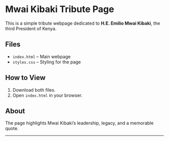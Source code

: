 # Mwai Kibaki Tribute Page

This is a simple tribute webpage dedicated to **H.E. Emilio Mwai Kibaki**, the third President of Kenya.

## Files

- `index.html` – Main webpage
- `styles.css` – Styling for the page

## How to View

1. Download both files.
2. Open `index.html` in your browser.

## About

The page highlights Mwai Kibaki’s leadership, legacy, and a memorable quote.

---
